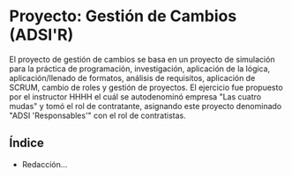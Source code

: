 # Proyecto: Gestión de Cambios (ADSI'R)

El proyecto de gestión de cambios se basa en un proyecto de simulación para la práctica de programación, investigación, aplicación de la lógica, aplicación/llenado de formatos, análisis de requisitos, aplicación de SCRUM, cambio de roles y gestión de proyectos. El ejercicio fue propuesto por el instructor HHHH el cuál se autodenominó empresa "Las cuatro mudas" y tomó el rol de contratante, asignando este proyecto denominado "ADSI 'Responsables'" con el rol de contratistas.

## Índice

- Redacción...

